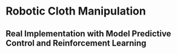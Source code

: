 # Robotic Cloth Manipulation
## Real Implementation with Model Predictive Control and Reinforcement Learning
